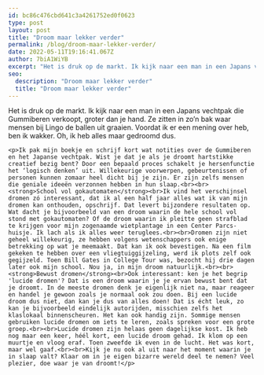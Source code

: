 ```yaml
---
id: bc86c476cbd641c3a4261752ed0f0623
type: post
layout: post
title: "Droom maar lekker verder"
permalink: /blog/droom-maar-lekker-verder/
date: 2022-05-11T19:16:41.067Z
author: 7biA1WiYB
excerpt: "Het is druk op de markt. Ik kijk naar een man in een Japans vechtpak die Gummiberen verkoopt, groter dan je hand. Ze zitten in zo’n bak waar mensen bij Lingo de ballen uit graaien. Voordat ik er een mening over heb, ben ik wakker. Oh, ik heb alles maar gedroomd dus.   "
seo:
  description: "Droom maar lekker verder"
  title: "Droom maar lekker verder"
---
```

Het is druk op de markt. Ik kijk naar een man in een Japans vechtpak die Gummiberen verkoopt, groter dan je hand. Ze zitten in zo’n bak waar mensen bij Lingo de ballen uit graaien. Voordat ik er een mening over heb, ben ik wakker. Oh, ik heb alles maar gedroomd dus.   

    <p>Ik pak mijn boekje en schrijf kort wat notities over de Gummiberen en het Japanse vechtpak. Wist je dat je als je droomt hartstikke creatief bezig bent? Door een bepaald proces schakelt je hersenfunctie het ‘logisch denken’ uit. Willekeurige voorwerpen, gebeurtenissen of personen kunnen zomaar heel dicht bij je zijn. Er zijn zelfs mensen die geniale ideeën verzonnen hebben in hun slaap.<br><br><strong>School vol gokautomaten</strong><br>Ik vind het verschijnsel dromen zó interessant, dat ik al een half jaar alles wat ik van mijn dromen kan onthouden, opschrijf. Dat levert bijzondere resultaten op. Wat dacht je bijvoorbeeld van een droom waarin de hele school vol stond met gokautomaten? Of de droom waarin ik pleitte geen strafblad te krijgen voor mijn zogenaamde wietplantage in een Center Parcs-huisje. Ik lach als ik alles weer teruglees.<br><br>Dromen zijn niet geheel willekeurig, ze hebben volgens wetenschappers ook enige betrekking op wat je meemaakt. Dat kan ik ook bevestigen. Na een film gekeken te hebben over een vliegtuiggijzeling, werd ik plots zelf ook gegijzeld. Toen Bill Gates in College Tour was, bezocht hij drie dagen later ook mijn school. Nou ja, in mijn droom natuurlijk.<br><br><strong>Bewust dromen</strong><br>Ook interessant: ken je het begrip 'lucide dromen'? Dat is een droom waarin je je ervan bewust bent dat je droomt. In de meeste dromen denk je eigenlijk niet na, maar reageer en handel je gewoon zoals je normaal ook zou doen. Bij een lucide droom dus niet, dan kan je dus van alles doen! Dat is écht leuk, zo kan je bijvoorbeeld eindelijk autorijden, misschien zelfs het klaslokaal binnenscheuren. Het kan ook handig zijn. Sommige mensen gebruiken lucide dromen om iets te leren, zoals spreken voor een grote groep.<br><br>Lucide dromen zijn helaas geen dagelijkse kost. Ik heb nog maar een keer, héél kort, een lucide droom gehad. Ik klom op een muurtje en vloog eraf. Toen zweefde ik even in de lucht. Het was kort, maar wel gaaf.<br><br>Kijk je nu ook al uit naar het moment waarin je in slaap valt? Klaar om in je eigen bizarre wereld deel te nemen? Veel plezier, doe waar je van droomt!</p>  
